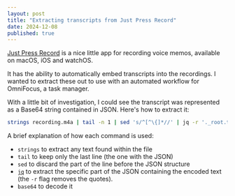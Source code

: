 ```yaml
---
layout: post
title: "Extracting transcripts from Just Press Record"
date: 2024-12-08
published: true
---
```

[Just Press Record](https://www.openplanetsoftware.com/just-press-record/) is a nice little app for recording voice memos, available on macOS, iOS and watchOS.

It has the ability to automatically embed transcripts into the recordings. I wanted to extract these out to use with an automated workflow for OmniFocus, a task manager.

With a little bit of investigation, I could see the transcript was represented as a Base64 string contained in JSON. Here's how to extract it:

```sh
strings recording.m4a | tail -n 1 | sed 's/^[^\{]*//' | jq -r '._root.txscriptv2.tx._data' | base64 --decode
```

A brief explanation of how each command is used:
* `strings` to extract any text found within the file
* `tail` to keep only the last line (the one with the JSON)
* `sed` to discard the part of the line before the JSON structure
* [`jq`](https://github.com/jqlang/jq) to extract the specific part of the JSON containing the encoded text (the `-r` flag removes the quotes).
* `base64` to decode it
